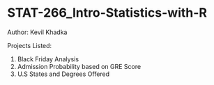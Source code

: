 # STAT-266_Intro-Statistics-with-R

Author: Kevil Khadka

Projects Listed:
1. Black Friday Analysis
2. Admission Probability based on GRE Score
3. U.S States and Degrees Offered